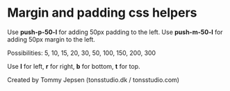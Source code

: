 # Margin and padding css helpers

Use __push-p-50-l__ for adding 50px padding to the left. Use __push-m-50-l__ for adding 50px margin to the left.

Possibilities:
5, 10, 15, 20, 30, 50, 100, 150, 200, 300

Use __l__ for left, __r__ for right, __b__ for bottom, __t__ for top.

Created by Tommy Jepsen (tonsstudio.dk / tonsstudio.com)
